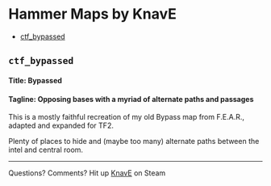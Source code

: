 # Hammer Maps by KnavE

* [ctf_bypassed](#ctf_bypassed)


## `ctf_bypassed`

#### Title: Bypassed
#### Tagline: Opposing bases with a myriad of alternate paths and passages

This is a mostly faithful recreation of my old Bypass map from F.E.A.R., adapted and expanded for TF2.

Plenty of places to hide and (maybe too many) alternate paths between the intel and central room.

---

Questions? Comments? Hit up [KnavE](https://steamcommunity.com/id/thknave) on Steam

